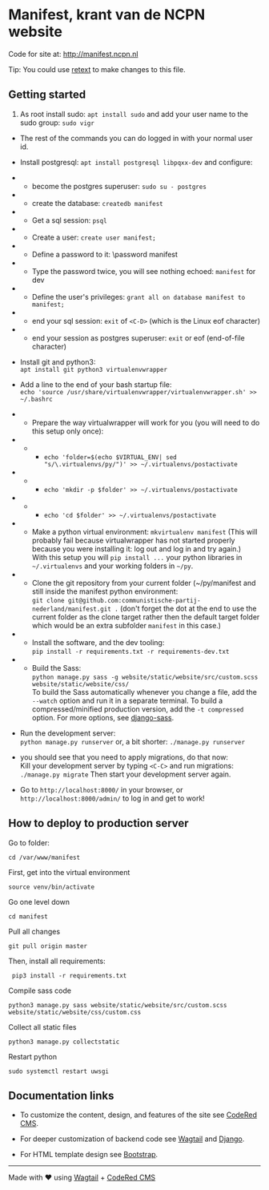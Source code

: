 # Manifest, krant van de NCPN website

Code for site at: http://manifest.ncpn.nl

Tip: You could use [retext](https://github.com/retext-project/retext) to make changes to this file.

## Getting started

1. As root install sudo: `apt install sudo` and add your user name to the sudo group: `sudo vigr`

- The rest of the commands you can do logged in with your normal user id.
- Install postgresql: `apt install postgresql libpqxx-dev` and configure:
- - become the postgres superuser: `sudo su - postgres`
- - create the database: `createdb manifest`
- - Get a sql session: `psql`
- - Create a user: `create user manifest;`
- - Define a password to it: \password manifest
- - Type the password twice, you will see nothing echoed: `manifest` for dev
- - Define the user's privileges: `grant all on database manifest to manifest;`
- - end your sql session: `exit` of `<C-D>` (which is the Linux eof character)
- - end your session as postgres superuser: `exit` or eof (end-of-file character)

- Install git and python3:<br>
`apt install git python3 virtualenvwrapper`
- Add a line to the end of your bash startup file:<br>
`echo 'source /usr/share/virtualenvwrapper/virtualenvwrapper.sh' >> ~/.bashrc`
- - Prepare the way virtualwrapper will work for you (you will need to do this setup only once):
- - - `echo 'folder=$(echo $VIRTUAL_ENV| sed "s/\.virtualenvs/py/")' >> ~/.virtualenvs/postactivate`
- - - `echo 'mkdir -p $folder' >> ~/.virtualenvs/postactivate`
- - - `echo 'cd $folder' >> ~/.virtualenvs/postactivate`

- - Make a python virtual environment: `mkvirtualenv manifest` (This will probably fail because virtualwrapper has not started properly because you were installing it: log out and log in and try again.)<br>
With this setup you will `pip install ...` your python libraries in `~/.virtualenvs` and your working folders in `~/py`.

- - Clone the git repository from your current folder (~/py/manifest and still inside the manifest python environment:<br>
`git clone git@github.com:communistische-partij-nederland/manifest.git .` (don't forget the dot at the end to use the current folder as the clone target rather then the default target folder which would be an extra subfolder `manifest` in this case.)

- - Install the software, and the dev tooling:<br>
   `pip install -r requirements.txt -r requirements-dev.txt`

- - Build the Sass:<br>
   `python manage.py sass -g website/static/website/src/custom.scss website/static/website/css/`<br>
   To build the Sass automatically whenever you change a file, add the `--watch`
   option and run it in a separate terminal. To build a compressed/minified
   production version, add the `-t compressed` option. For more options, see
   [django-sass](https://github.com/coderedcorp/django-sass/).

- Run the development server:<br>
   `python manage.py runserver` or, a bit shorter: `./manage.py runserver`

- you should see that you need to apply migrations, do that now:<br>
Kill your development server by typing `<C-C>` and run migrations:<br>
`./manage.py migrate` Then start your development server again.

- Go to `http://localhost:8000/` in your browser, or `http://localhost:8000/admin/` to log in and get to work!

## How to deploy to production server 

Go to folder:
```
cd /var/www/manifest
```

First, get into the virtual environment
```
source venv/bin/activate
```

Go one level down
```
cd manifest
```

Pull all changes
```
git pull origin master
```

Then, install all requirements:
```
 pip3 install -r requirements.txt
```

Compile sass code
```
python3 manage.py sass website/static/website/src/custom.scss website/static/website/css/custom.css
```

Collect all static files
```
python3 manage.py collectstatic
```

Restart python
```
sudo systemctl restart uwsgi
```

## Documentation links

* To customize the content, design, and features of the site see
  [CodeRed CMS](https://docs.coderedcorp.com/cms/).

* For deeper customization of backend code see
  [Wagtail](http://docs.wagtail.io/) and
  [Django](https://docs.djangoproject.com/).

* For HTML template design see [Bootstrap](https://getbootstrap.com/).

---

Made with ♥ using [Wagtail](https://wagtail.io/) +
[CodeRed CMS](https://www.coderedcorp.com/cms/)
